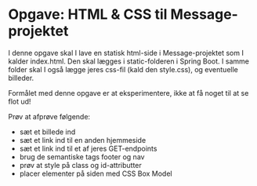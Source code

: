 # Opgave: HTML & CSS til Message-projektet
I denne opgave skal I lave en statisk html-side i Message-projektet som I kalder index.html. Den skal lægges i static-folderen i Spring Boot. I samme folder skal I også lægge jeres css-fil (kald den style.css), og eventuelle billeder.

Formålet med denne opgave er at eksperimentere, ikke at få noget til at se flot ud!

Prøv at afprøve følgende: 
- sæt et billede ind
- sæt et link ind til en anden hjemmeside
- sæt et link ind til et af jeres GET-endpoints
- brug de semantiske tags footer og nav
- prøv at style på class og id-attributter
- placer elementer på siden med CSS Box Model
